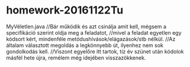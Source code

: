 # homework-20161122Tu
MyVéletlen.java
//Bár működik és azt csinálja amit kell, mégsem a specifikáció szerint oldja meg a feladatot, 
//mivel a feladat egyetlen egy kódsort kért, mindenféle metódushívások/elágazások/stb nélkül.
//Az általam választott megoldás  a legkönnyebb út, ilyenhez nem sok gondolkodás kell.
//Viszont egyelőre itt tartok, tíz év szünet után kódolok másfél hete újra, remélem még idejében visszazökkenek.
